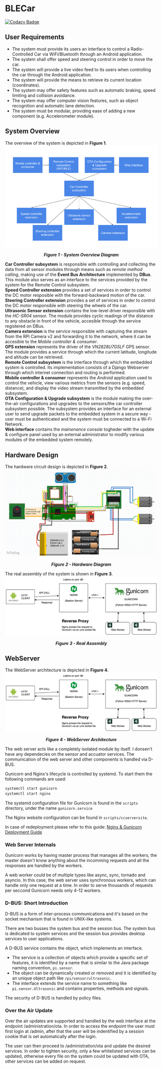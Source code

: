 # BLECar

[![Codacy Badge](https://api.codacy.com/project/badge/Grade/7061e2842fba4157bb070a54fac7eebb)](https://app.codacy.com/app/Metonimie/BLECar?utm_source=github.com&utm_medium=referral&utm_content=metonimie/BLECar&utm_campaign=badger)

## User Requirements

* The system must provide its users an interface to control a Radio-Controlled Car via WiFi/Bluetooth through an Android application.
* The system shall offer speed and steering control in order to move the car.
* The system will provide a live video feed to its users when controlling the car through the Android application.
* The system will provide the means to retrieve its current location (coordinates).
* The system may offer safety features such as automatic braking, speed limiting and collision avoidance.
* The system may offer computer vision features, such as object recognition and automatic lane detection.
* The system must be modular, providing ease of adding a new component (e.g. Accelerometer module).

## System Overview 

The overview of the system is depicted in **Figure 1**.
![Figure 1](Docs/Figure1.png?raw=true "Figure 1")
<p align="center">
  <i><b>Figure 1 - System Overview Diagram</b></i>
</p>    

**Car Controller subsystem** is responsible with controlling and collecting the data from all sensor modules through means such as *remote method calling*, making use of the **Event Bus Architecture** implemented by **DBus**. This module also serves as an interface to the services provided by the system for the Remote Control subsystem.    
**Speed Controller extension** provides a set of services in order to control the DC motor resposible with the forward-backward motion of the car.    
**Steering Controller extension** provides a set of services in order to control the DC motor responsible with steering the wheels of the car.    
**Ultrasonic Sensor extension** contains the low-level driver responsible with the *HC-SR04* sensor. The module provides cyclic readings of the distance to any obstacle in front of the vehicle, accesible through the service registered on DBus.    
**Camera extension** is the service responsible with capturing the stream from the RPi Camera v2 and forwarding it to the network, where it can be accesible to the *Mobile controller & consumer*.    
**GPS extension** represents the driver of the *VN2828U7G5LF* GPS sensor. The module provides a service through which the current latitude, longitude and altitude can be retrieved.    
**Remote Control subsystem** is the interface through which the embedded system is controlled. Its implementation consists of a Django Webserver through which internet connection and routing is performed.    
**Mobile controller & consumer** represents the *Android* application used to control the vehicle, view various metrics from the sensors (e.g. speed, distance), and display the video stream transmitted by the embedded subsystem.    
**OTA Configuration & Upgrade subsystem** is the module making the over-the-air configurations and upgrades to the sensors/the car controller subsystem possible. The subsystem provides an interface for an external user to send upgrade packets to the embedded system in a secure way - user must be authenticated and the system must be connected to a Wi-Fi Network.    
**Web interface** contains the *mainenance console* togheder with the update & configure panel used by an external administrator to modify various modules of the embedded system remotely.    

## Hardware Design

The hardware circuit design is depicted in **Figure 2**.
![Figure 2](Docs/Figure2.PNG?raw=true "Figure 2")
<p align="center">
  <i><b>Figure 2 - Hardware Diagram</b></i>
</p>

The real assembly of the system is shown in **Figure 3**.
![Figure 3](Docs/Figure3.PNG?raw=true "Figure 3")
<p align="center">
  <i><b>Figure 3 - Real Assembly</b></i>
</p>
 
## WebServer
The WebServer architecture is depicted in **Figure 4**.
![Figure 4](Docs/Figure4.png?raw=true "Figure 4")
<p align="center">
  <i><b>Figure 4 - WebServer Architecture</b></i>
</p>

The web server acts like a completely isolated module by itself. I donsen't have any dependecies on the sensor and accuator services. The communication of the web server and other components is handled via D-BUS.

Gunicorn and Nginx's lifecycle is controlled by systemd. 
To start them the following commands are used:

```bash
systemctl start gunicorn
systemctl start nginx
``` 
The systemd configuration file for Gunicorn is found in the `scripts` directory, under the name `gunicorn.service`

The Nginx website configuration can be found in `scripts/ccserversite`.

In case of redeployment please refer to this guide: [Nginx & Gunicorn Deployment Guide](https://www.digitalocean.com/community/tutorials/how-to-set-up-django-with-postgres-nginx-and-gunicorn-on-ubuntu-14-04)

### Web Server Internals

Gunicorn works by having master process that manages all the workers, the master doesn't know anything about the incomming requests and all the responses are handled by the workers.

A web worker could be of multiple types like async, sync, tornado and asyncio. In this case, the web server uses synchronous workers, which can handle only one request at a time. In order to serve thousands of requests per seccond Gunicorn needs only 4-12 workers.

### D-BUS: Short Introduction

D-BUS is a form of inter-process communicationa and it's based on the socket mechanism that is found in UNIX-like systems.

There are two busses the system bus and the session bus. The system bus is dedicated to system services and the session bus provides desktop services to user applications.

A D-BUS service contains the object, which implements an interface. 

* The service is a collection of objects which provide a specific set of features, it is identified by a name that is similar to the Java package naming convention, `pi.sensor`.
* The object can be dynamically created or removed and it is identified by an unique object path like `/pi/sensor/ultrasonic`.
* The interface extends the service name to something like `pi.sensor.Ultrasonic` and contains properties, methods and signals.

The security of D-BUS is handled by policy files.

### Over the Air Update

Over the air updates are supported and handled by the web interface at the endpoint /administration/ota.
In order to access the endpoint the user must first login at /admin, after that the user will be indentified by a 
session cookie that is set automatically after the login.

The user can then proceed to /administration/ota and update the desired services. In order to tighten security, only
a few whitelisted services can be updated, otherwise every file on the system could be updated with OTA, other services
can be added on request.

